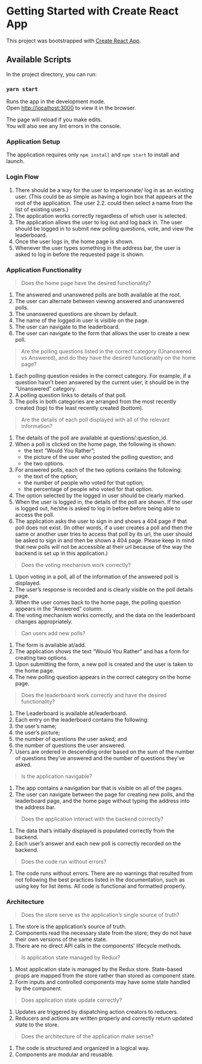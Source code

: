 # Getting Started with Create React App

This project was bootstrapped with [Create React App](https://github.com/facebook/create-react-app).

## Available Scripts

In the project directory, you can run:

### `yarn start`

Runs the app in the development mode.\
Open [http://localhost:3000](http://localhost:3000) to view it in the browser.

The page will reload if you make edits.\
You will also see any lint errors in the console.

### Application Setup
The application requires only `npm install` and `npm start` to install and launch.

### Login Flow
1. There should be a way for the user to impersonate/ log in as an existing user. (This could be as simple as having a login box that appears at the root of the application. The user 2.2. could then select a name from the list of existing users.)
3. The application works correctly regardless of which user is selected.
4. The application allows the user to log out and log back in. The user should be logged in to submit new polling questions, vote, and view the leaderboard.
5. Once the user logs in, the home page is shown.
6. Whenever the user types something in the address bar, the user is asked to log in before the requested page is shown.


### Application Functionality
> Does the home page have the desired functionality?
1. The answered and unanswered polls are both available at the root.
2. The user can alternate between viewing answered and unanswered polls.
3. The unanswered questions are shown by default.
4. The name of the logged in user is visible on the page.
5. The user can navigate to the leaderboard.
6. The user can navigate to the form that allows the user to create a new poll.

> Are the polling questions listed in the correct category (Unanswered vs Answered), and do they have the desired functionality on the home page?
1. Each polling question resides in the correct category. For example, if a question hasn’t been answered by the current user, it should be in the “Unanswered” category.
2. A polling question links to details of that poll.
3. The polls in both categories are arranged from the most recently created (top) to the least recently created (bottom).

> Are the details of each poll displayed with all of the relevant information?
1. The details of the poll are available at questions/:question_id.
2. When a poll is clicked on the home page, the following is shown:
    - the text “Would You Rather”;
    - the picture of the user who posted the polling question; and
    - the two options.
3. For answered polls, each of the two options contains the following:
    - the text of the option;
    - the number of people who voted for that option;
    - the percentage of people who voted for that option.
4. The option selected by the logged in user should be clearly marked.
5. When the user is logged in, the details of the poll are shown. If the user is logged out, he/she is asked to log in before before being able to access the poll.
6. The application asks the user to sign in and shows a 404 page if that poll does not exist. (In other words, if a user creates a poll and then the same or another user tries to access that poll by its url, the user should be asked to sign in and then be shown a 404 page. Please keep in mind that new polls will not be accessible at their url because of the way the backend is set up in this application.)

> Does the voting mechanism work correctly?
1. Upon voting in a poll, all of the information of the answered poll is displayed.
2. The user’s response is recorded and is clearly visible on the poll details page.
3. When the user comes back to the home page, the polling question appears in the “Answered” column.
4. The voting mechanism works correctly, and the data on the leaderboard changes appropriately.

> Can users add new polls?
1. The form is available at/add.
2. The application shows the text “Would You Rather” and has a form for creating two options.
3. Upon submitting the form, a new poll is created and the user is taken to the home page.
4. The new polling question appears in the correct category on the home page.

> Does the leaderboard work correctly and have the desired functionality?
1. The Leaderboard is available at/leaderboard.
2. Each entry on the leaderboard contains the following:
3. the user’s name;
4. the user’s picture;
5. the number of questions the user asked; and
6. the number of questions the user answered.
7. Users are ordered in descending order based on the sum of the number of questions they’ve answered and the number of questions they’ve asked.

> Is the application navigable?
1. The app contains a navigation bar that is visible on all of the pages.
2. The user can navigate between the page for creating new polls, and the leaderboard page, and the home page without typing the address into the address bar.

> Does the application interact with the backend correctly?
1. The data that’s initially displayed is populated correctly from the backend.
2. Each user’s answer and each new poll is correctly recorded on the backend.

> Does the code run without errors?
1. The code runs without errors. There are no warnings that resulted from not following the best practices listed in the documentation, such as using key for list items. All code is functional and formatted properly.

### Architecture
> Does the store serve as the application’s single source of truth?
1. The store is the application’s source of truth.
2. Components read the necessary state from the store; they do not have their own versions of the same state.
3. There are no direct API calls in the components' lifecycle methods.


> Is application state managed by Redux?
1. Most application state is managed by the Redux store. State-based props are mapped from the store rather than stored as component state.
2. Form inputs and controlled components may have some state handled by the component.

> Does application state update correctly?
1. Updates are triggered by dispatching action creators to reducers.
2. Reducers and actions are written properly and correctly return updated state to the store.

> Does the architecture of the application make sense?
1. The code is structured and organized in a logical way.
2. Components are modular and reusable.




